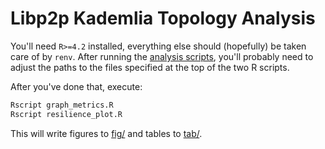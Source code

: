 # Libp2p Kademlia Topology Analysis

You'll need `R>=4.2` installed, everything else should (hopefully) be taken care of by `renv`.
After running the [analysis scripts](../analysis), you'll probably need to adjust the paths to the files specified at the top of the two R scripts.

After you've done that, execute:

```bash
Rscript graph_metrics.R
Rscript resilience_plot.R
```

This will write figures to [fig/](fig) and tables to [tab/](tab).